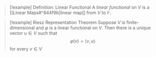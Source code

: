 >[!example] Definition: Linear Functional
>A *linear functional* on $V$ is a [[Linear Maps#^844f9b|linear map]] from $V$ to $\mathbb{F}$.

>[!example] Riesz Representation Theorem
>Suppose $V$ is finite-dimensional and $\varphi$ is a linear functional on $V$. Then there is a unique vector $u\in V$ such that
>$$\varphi(v)=\langle v,u\rangle$$
>for every $v\in V$